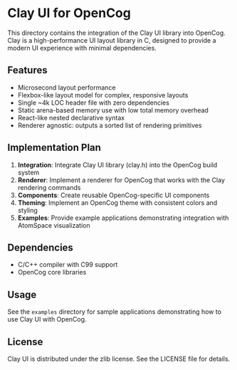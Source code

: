 # Clay UI for OpenCog

This directory contains the integration of the Clay UI library into OpenCog. Clay is a high-performance UI layout library in C, designed to provide a modern UI experience with minimal dependencies.

## Features

- Microsecond layout performance
- Flexbox-like layout model for complex, responsive layouts
- Single ~4k LOC header file with zero dependencies
- Static arena-based memory use with low total memory overhead
- React-like nested declarative syntax
- Renderer agnostic: outputs a sorted list of rendering primitives

## Implementation Plan

1. **Integration**: Integrate Clay UI library (clay.h) into the OpenCog build system
2. **Renderer**: Implement a renderer for OpenCog that works with the Clay rendering commands
3. **Components**: Create reusable OpenCog-specific UI components
4. **Theming**: Implement an OpenCog theme with consistent colors and styling
5. **Examples**: Provide example applications demonstrating integration with AtomSpace visualization

## Dependencies

- C/C++ compiler with C99 support
- OpenCog core libraries

## Usage

See the `examples` directory for sample applications demonstrating how to use Clay UI with OpenCog.

## License

Clay UI is distributed under the zlib license. See the LICENSE file for details. 